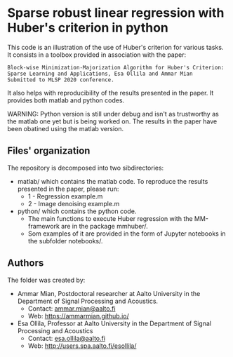 # Sparse robust linear regression with Huber's criterion in python

This code is an illustration of the use of Huber's criterion for various tasks. It consists in a toolbox provided in association with the paper:

```
Block-wise Minimization-Majorization Algorithm for Huber's Criterion: Sparse Learning and Applications, Esa Ollila and Ammar Mian
Submitted to MLSP 2020 conference.
```

It also helps with reproducibility of the results presented in the paper. It provides both matlab and python codes.

WARNING: Python version is still under debug and isn't as trustworthy as the matlab one yet but is being worked on. The results in the paper have been obatined using the matlab version.

## Files' organization

The repository is decomposed into two sibdirectories:
- matlab/ which contains the matlab code. To reproduce the results presented in the paper, please run:
  - 1 - Regression example.m
  - 2 - Image denoising example.m
- python/ which contains the python code.
  - The main functions to execute Huber regression with the MM-framework are in the package mmhuber/. 
  - Som examples of it are provided in the form of Jupyter notebooks in the subfolder notebooks/.


## Authors

The folder was created by:

* Ammar Mian, Postdoctoral researcher at Aalto University in the Department of Signal Processing and Acoustics.
  - Contact: ammar.mian@aalto.fi
  - Web: https://ammarmian.github.io/
* Esa Ollila, Professor at Aalto University in the Department of Signal Processing and Acoustics
  - Contact: esa.ollila@aalto.fi
  - Web: http://users.spa.aalto.fi/esollila/

